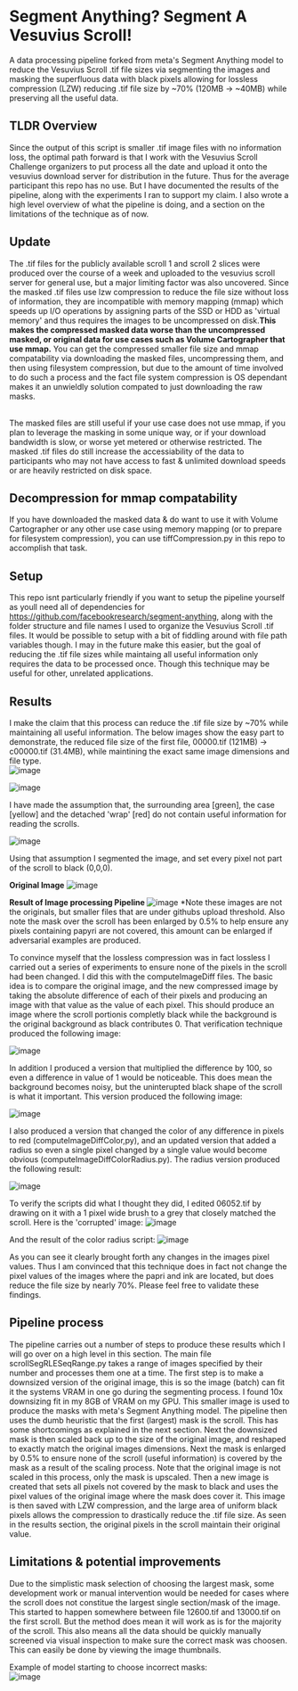 # Segment Anything? Segment A Vesuvius Scroll!

A data processing pipeline forked from meta's Segment Anything model to reduce the Vesuvius Scroll .tif file sizes via segmenting the images and masking the superfluous data with black pixels allowing for lossless compression (LZW) reducing .tif file size by ~70% (120MB -> ~40MB) while preserving all the useful data.

## TLDR Overview
Since the output of this script is smaller .tif image files with no information loss, the optimal path forward is that I work with the Vesuvius Scroll Challenge organizers to put process all the date and upload it onto the vesuvius download server for distribution in the future. Thus for the average participant this repo has no use. But I have documented the results of the pipeline, along with the experiments I ran to support my claim. I also wrote a high level overview of what the pipeline is doing, and a section on the limitations of the technique as of now. 

## Update
The .tif files for the publicly available scroll 1 and scroll 2 slices were produced over the course of a week and uploaded to the vesuvius scroll server for general use, but a major limiting factor was also uncovered. Since the masked .tif files use lzw compression to reduce the file size without loss of information, they are incompatible with memory mapping (mmap) which speeds up I/O operations by assigning parts of the SSD or HDD as 'virtual memory' and thus requires the images to be uncompressed on disk.**This makes the compressed masked data worse than the uncompressed masked, or original data for use cases such as Volume Cartographer that use mmap.** You can get the compressed smaller file size and mmap compatability via downloading the masked files, uncompressing them, and then using filesystem compression, but due to the amount of time involved to do such a process and the fact file system compression is OS dependant makes it an unwieldly solution compated to just downloading the raw masks.<br><br>

The masked files are still useful if your use case does not use mmap, if you plan to leverage the masking in some unique way, or if your download bandwidth is slow, or worse yet metered or otherwise restricted. The masked .tif files do still increase the accessiability of the data to participants who may not have access to fast & unlimited download speeds or are heavily restricted on disk space.

## Decompression for mmap compatability
If you have downloaded the masked data & do want to use it with Volume Cartographer or any other use case using memory mapping (or to prepare for filesystem compression), you can use tiffCompression.py in this repo to accomplish that task. 

## Setup
This repo isnt particularly friendly if you want to setup the pipeline yourself as youll need all of dependencies for https://github.com/facebookresearch/segment-anything, along with the folder structure and file names I used to organize the Vesuvius Scroll .tif files. It would be possible to setup with a bit of fiddling around with file path variables though. I may in the future make this easier, but the goal of reducing the .tif file sizes while maintaing all useful information only requires the data to be processed once. Though this technique may be useful for other, unrelated applications.

## Results
I make the claim that this process can reduce the .tif file size by ~70% while maintaining all useful information. 
The below images show the easy part to demonstrate, the reduced file size of the first file, 00000.tif (121MB) -> c00000.tif (31.4MB), while maintining the exact same image dimensions and file type.<br>
![image](https://user-images.githubusercontent.com/49734270/233865658-4b3342cc-fc3c-48f0-97aa-e9e51ae53a76.png)

![image](https://user-images.githubusercontent.com/49734270/233865689-c30718b6-ae75-41be-9e2a-1a453c07b030.png)

I have made the assumption that, the surrounding area [green], the case [yellow] and the detached 'wrap' [red] do not contain useful information for reading the scrolls.

![image](https://user-images.githubusercontent.com/49734270/233868534-652f526c-dd2c-4ef1-b884-c7c333fd544f.png)

Using that assumption I segmented the image, and set every pixel not part of the scroll to black (0,0,0).

**Original Image**
![image](https://user-images.githubusercontent.com/49734270/233868711-593be44b-ced3-42f0-973a-b84f923fc552.png)

**Result of Image processing Pipeline**
![image](https://user-images.githubusercontent.com/49734270/233868736-9e6b8afb-1917-47dd-a64c-d7f638d0e5bb.png)
*Note these images are not the originals, but smaller files that are under githubs upload threshold. Also note the mask over the scroll has been enlarged by 0.5% to help ensure any pixels containing papyri are not covered, this amount can be enlarged if adversarial examples are produced.

To convince myself that the lossless compression was in fact lossless I carried out a series of experiments to ensure none of the pixels in the scroll had been changed. I did this with the computeImageDiff files. The basic idea is to compare the original image, and the new compressed image by taking the absolute difference of each of their pixels and producing an image with that value as the value of each pixel. This should produce an image where the scroll portionis completly black while the background is the original background as black contributes 0. That verification technique produced the following image:

![image](https://user-images.githubusercontent.com/49734270/233869107-b73416a7-c424-41e4-9dec-02e90fb360d5.png)

In addition I produced a version that multiplied the difference by 100, so even a difference in value of 1 would be noticeable. This does mean the background becomes noisy, but the uninterupted black shape of the scroll is what it important. This version produced the following image: 

![image](https://user-images.githubusercontent.com/49734270/233869242-afe3abb0-16da-4136-bbcf-125182ed5064.png)

I also produced a version that changed the color of any difference in pixels to red (computeImageDiffColor,py), and an updated version that added a radius so even a single pixel changed by a single value would become obvious (computeImageDiffColorRadius.py). The radius version produced the following result: 

![image](https://user-images.githubusercontent.com/49734270/233869380-e4623615-c556-493c-b148-85c32a07d7c1.png)

To verify the scripts did what I thought they did, I edited 06052.tif by drawing on it with a 1 pixel wide brush to a grey that closely matched the scroll.
Here is the 'corrupted' image:
![image](https://user-images.githubusercontent.com/49734270/233869486-e4eda257-0fc0-467f-8536-51fb3f121ca7.png)

And the result of the color radius script:
![image](https://user-images.githubusercontent.com/49734270/233869501-445dbc7b-3fdb-4ff7-9064-32322e1edd21.png)

As you can see it clearly brought forth any changes in the images pixel values. Thus I am convinced that this technique does in fact not change the pixel values of the images where the papri and ink are located, but does reduce the file size by nearly 70%. Please feel free to validate these findings. 

## Pipeline process
The pipeline carries out a number of steps to produce these results which I will go over on a high level in this section. The main file scrollSegRLESeqRange.py takes a range of images specified by their number and processes them one at a time. The first step is to make a downsized version of the original image, this is so the image (batch) can fit it the systems VRAM in one go during the segmenting process. I found 10x downsizing fit in my 8GB of VRAM on my GPU. This smaller image is used to produce the masks with meta's Segment Anything model. The pipeline then uses the dumb heuristic that the first (largest) mask is the scroll. This has some shortcomings as explained in the next section. Next the downsized mask is then scaled back up to the size of the original image, and reshaped to exactly match the original images dimensions. Next the mask is enlarged by 0.5% to ensure none of the scroll (useful information) is covered by the mask as a result of the scaling process. Note that the original image is not scaled in this process, only the mask is upscaled. Then a new image is created that sets all pixels not covered by the mask to black and uses the pixel values of the original image where the mask does cover it. This image is then saved with LZW compression, and the large area of uniform black pixels allows the compression to drastically reduce the .tif file size. As seen in the results section, the original pixels in the scroll maintain their original value.

## Limitations & potential improvements
Due to the simplistic mask selection of choosing the largest mask, some development work or manual intervention would be needed for cases where the scroll does not constitue the largest single section/mask of the image. This started to happen somewhere between file 12600.tif and 13000.tif on the first scroll. But the method does mean it will work as is for the majority of the scroll. This also means all the data should be quickly manually screened via visual inspection to make sure the correct mask was choosen. This can easily be done by viewing the image thumbnails.

Example of model starting to choose incorrect masks:<br>
![image](https://user-images.githubusercontent.com/49734270/233870282-2c1b7101-40e8-47b8-9061-54ad8bf53de3.png)











